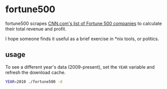 # fortune500

fortune500 scrapes [CNN.com's list of Fortune 500 companies](http://money.cnn.com/magazines/fortune/fortune500/2012/full_list/) to calculate their total revenue and profit.

I hope someone finds it useful as a brief exercise in \*nix tools, or politics.

## usage

To see a different year's data (2009-present), set the `YEAR` variable and refresh the download cache.

```sh
YEAR=2010 ./fortune500 -d
```
